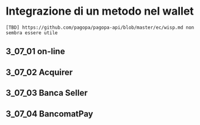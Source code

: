 Integrazione di un metodo nel wallet
====================================

`[TBD] https://github.com/pagopa/pagopa-api/blob/master/ec/wisp.md non sembra essere utile`

 ## 3_07_01 on-line
 
 ## 3_07_02 Acquirer

 ## 3_07_03 Banca Seller
 
 ## 3_07_04 BancomatPay
